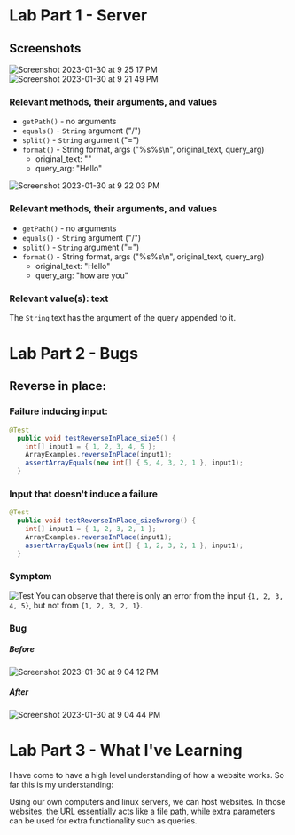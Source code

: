 # Lab Part 1 - Server
## Screenshots
![Screenshot 2023-01-30 at 9 25 17 PM](https://user-images.githubusercontent.com/122554370/215673114-affe51c2-782a-4366-9f7e-47fe5b001dd1.png#handler)
![Screenshot 2023-01-30 at 9 21 49 PM](https://user-images.githubusercontent.com/122554370/215672655-2bf14fb6-0c5f-44ed-a609-c76581d2f33d.png)
### Relevant methods, their arguments, and values
* `getPath()` - no arguments
* `equals()` - `String` argument ("/")
* `split()` - `String` argument ("=")
* `format()` - String format, args ("%s%s\n", original_text, query_arg)
    * original_text: ""
    * query_arg: "Hello"

![Screenshot 2023-01-30 at 9 22 03 PM](https://user-images.githubusercontent.com/122554370/215672658-9144b964-c395-46ad-b2de-66ddad5ec0eb.png)
### Relevant methods, their arguments, and values
* `getPath()` - no arguments
* `equals()` - `String` argument ("/")
* `split()` - `String` argument ("=")
* `format()` - String format, args ("%s%s\n", original_text, query_arg)
    * original_text: "Hello"
    * query_arg: "how are you"


### Relevant value(s): text
The `String` text has the argument of the query appended to it.

# Lab Part 2 - Bugs
## Reverse in place: 
### Failure inducing input:
```java
@Test
  public void testReverseInPlace_size5() {
    int[] input1 = { 1, 2, 3, 4, 5 };
    ArrayExamples.reverseInPlace(input1);
    assertArrayEquals(new int[] { 5, 4, 3, 2, 1 }, input1);
  }
```
### Input that doesn't induce a failure
```java
@Test
  public void testReverseInPlace_size5wrong() {
    int[] input1 = { 1, 2, 3, 2, 1 };
    ArrayExamples.reverseInPlace(input1);
    assertArrayEquals(new int[] { 1, 2, 3, 2, 1 }, input1);
  }
```

### Symptom
![Test](https://user-images.githubusercontent.com/122554370/215671793-8aa8a989-faac-4883-a4f3-03fe0f9910b7.png)
You can observe that there is only an error from the input `{1, 2, 3, 4, 5}`, but not from `{1, 2, 3, 2, 1}`.

### Bug
##### Before
![Screenshot 2023-01-30 at 9 04 12 PM](https://user-images.githubusercontent.com/122554370/215670767-dd063f0d-51a3-4aa1-a769-eed57d50a699.png)
##### After
![Screenshot 2023-01-30 at 9 04 44 PM](https://user-images.githubusercontent.com/122554370/215670771-dd1148a0-3f25-4c03-9d8b-126afdf6a3be.png)


# Lab Part 3 - What I've Learning
I have come to have a high level understanding of how a website works. So far this is my understanding:

Using our own computers and linux servers, we can host websites. In those websites, the URL essentially acts like a file path, while extra parameters can be used for extra functionality such as queries.
